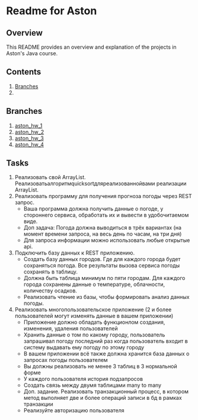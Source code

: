 # Readme for Aston

## Overview
This README provides an overview and explanation of the projects in Aston's Java course.

## Contents
1. [Branches](#branches)
2. 
   
## Branches
1. [aston_hw_1](https://github.com/AVladykina/aston/tree/aston_hw_1)
2. [aston_hw_2](https://github.com/AVladykina/aston/tree/aston_hw_2)
3. [aston_hw_3](https://github.com/AVladykina/aston/tree/aston_hw_3)
4. [aston_hw_4](https://github.com/AVladykina/aston/tree/aston_hw_4)

## Tasks
1. Реализовать свой ArrayList. Реализоватьалгоритмquicksortдляреализованнойвами реализации ArrayList.
2. Реализовать программу для получения прогноза погоды через REST запрос.
   * Ваша программа должна получить данные о погоде, у стороннего сервиса, обработать их и вывести в удобочитаемом виде.
   * Доп задача: Погода должна выводиться в трёх вариантах (на момент времени запроса, на весь день по часам, на три дня)
   * Для запроса информации можно использовать любые открытые api.
3. Подключить базу данных к REST приложению.
   * Создать базу данных городов. Где для каждого города будет сохраняться погода. Все результаты вызова сервиса погоды сохранять в таблицу.
   * Должна быть таблица минимум по пяти городам. Для каждого города сохранены данные о температуре, облачности, количеству осадков.
   * Реализовать чтение из базы, чтобы формировать анализ данных погоды.
4. Реализовать многопользовательское приложение (2 и более пользователей могут изменять данные в вашем приложении)
   * Приложение должно обладать функционлом создания, изменения, удаления пользователей
   * Хранить данные о том по какому городу, пользователь запрашивал погоду последний раз когда пользователь входит в систему выдавать ему погоду по этому городу
   * В вашем приложении всё также должна хранится база данных о запросах погоды пользователем
   * Вы должны реализовать не менее 3 таблиц в 3 нормальной форме
   * У каждого пользователя история подзапросов
   * Создать связь между двумя таблицами many to many
   * Доп. задание. Реализовать транзакционный процесс, в котором  метод выполняет две и более операций записи в бд в рамках транзакции
   * Реализуйте авторизацию пользователя
